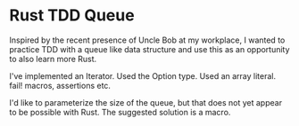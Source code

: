 # Rust TDD Queue

Inspired by the recent presence of Uncle Bob at my workplace, I wanted to
practice TDD with a queue like data structure and use this as an opportunity to
also learn more Rust.

I've implemented an Iterator. Used the Option type. Used an array literal.
fail! macros, assertions etc.

I'd like to parameterize the size of the queue, but that does not yet appear to
be possible with Rust. The suggested solution is a macro.

